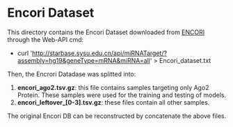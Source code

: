 # Encori Dataset

This directory contains the Encori Dataset downloaded from [ENCORI](http://starbase.sysu.edu.cn/index.php) through the Web-API cmd:  

- curl 'http://starbase.sysu.edu.cn/api/miRNATarget/?assembly=hg19&geneType=mRNA&miRNA=all' > Encori_dataset.txt

Then, the Encrori Datadase was splitted into:

1. **encori_ago2.tsv.gz**: this file contains samples targeting only Ago2 Protein. These samples were used for the training and testing of models.
2. **encori_leftover_[0-3].tsv.gz**: these files contain all other samples.

The original Encori DB can be reconstructed by concatenate the above files.
